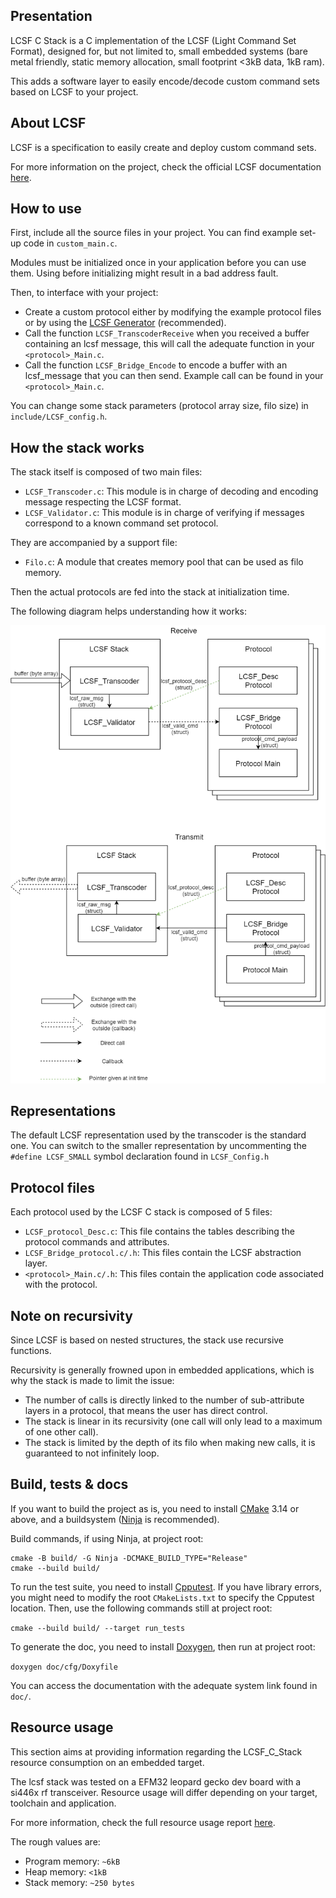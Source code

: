 ## Presentation

LCSF C Stack is a C implementation of the LCSF (Light Command Set Format), designed for, but not limited to, small embedded systems (bare metal friendly, static memory allocation, small footprint <3kB data, 1kB ram).

This adds a software layer to easily encode/decode custom command sets based on LCSF to your project.

## About LCSF

LCSF is a specification to easily create and deploy custom command sets.

For more information on the project, check the official LCSF documentation [here](https://jean-roland.github.io/LCSF_Doc/).

## How to use
First, include all the source files in your project. You can find example set-up code in `custom_main.c`.

Modules must be initialized once in your application before you can use them. Using before initializing might result in a bad address fault.

Then, to interface with your project:
* Create a custom protocol either by modifying the example protocol files or by using the [LCSF Generator](https://github.com/jean-roland/LCSF_Generator) (recommended).
* Call the function `LCSF_TranscoderReceive` when you received a buffer containing an lcsf message, this will call the adequate function in your `<protocol>_Main.c`.
* Call the function `LCSF_Bridge_Encode` to encode a buffer with an lcsf_message that you can then send. Example call can be found in your `<protocol>_Main.c`.

You can change some stack parameters (protocol array size, filo size) in `include/LCSF_config.h`.

## How the stack works

The stack itself is composed of two main files:
* `LCSF_Transcoder.c`: This module is in charge of decoding and encoding message respecting the LCSF format.
* `LCSF_Validator.c`: This module is in charge of verifying if messages correspond to a known command set protocol.

They are accompanied by a support file:
* `Filo.c`: A module that creates memory pool that can be used as filo memory.

Then the actual protocols are fed into the stack at initialization time.

The following diagram helps understanding how it works:

![LCSF C Stack](./doc/img/Stack.png)

## Representations

The default LCSF representation used by the transcoder is the standard one. You can switch to the smaller representation by uncommenting the `#define LCSF_SMALL` symbol declaration found in `LCSF_Config.h`

## Protocol files

Each protocol used by the LCSF C stack is composed of 5 files:
* `LCSF_protocol_Desc.c`: This file contains the tables describing the protocol commands and attributes.
* `LCSF_Bridge_protocol.c/.h`: This files contain the LCSF abstraction layer.
* `<protocol>_Main.c/.h`: This files contain the application code associated with the protocol.

## Note on recursivity

Since LCSF is based on nested structures, the stack use recursive functions.

Recursivity is generally frowned upon in embedded applications, which is why the stack is made to limit the issue:
* The number of calls is directly linked to the number of sub-attribute layers in a protocol, that means the user has direct control.
* The stack is linear in its recursivity (one call will only lead to a maximum of one other call).
* The stack is limited by the depth of its filo when making new calls, it is guaranteed to not infinitely loop.

## Build, tests & docs

If you want to build the project as is, you need to install [CMake](https://cmake.org/) 3.14 or above, and a buildsystem ([Ninja](https://ninja-build.org/) is recommended).

Build commands, if using Ninja, at project root:
 ```
 cmake -B build/ -G Ninja -DCMAKE_BUILD_TYPE="Release"
 cmake --build build/
 ```

To run the test suite, you need to install [Cpputest](http://cpputest.github.io/). If you have library errors, you might need to modify the root `CMakeLists.txt` to specify the Cpputest location.
Then, use the following commands still at project root:

`cmake --build build/ --target run_tests`

To generate the doc, you need to install [Doxygen](https://www.doxygen.nl/), then run at project root:

`doxygen doc/cfg/Doxyfile`

You can access the documentation with the adequate system link found in `doc/`.

## Resource usage

This section aims at providing information regarding the LCSF_C_Stack resource consumption on an embedded target.

The lcsf stack was tested on a EFM32 leopard gecko dev board with a si446x rf transceiver. Resource usage will differ depending on your target, toolchain and application.

For more information, check the full resource usage report [here](./Resource_usage.md).

The rough values are:
* Program memory: `~6kB`
* Heap memory: `<1kB`
* Stack memory: `~250 bytes`
